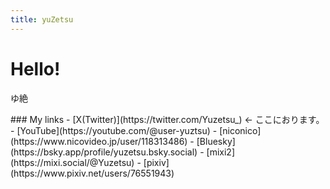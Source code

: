 ```yaml
---
title: yuZetsu
---
```


# Hello!
ゆ絶
<div>
### My links
  - [X(Twitter)](https://twitter.com/Yuzetsu_) <- ここにおります。
  - [YouTube](https://youtube.com/@user-yuztsu)
  - [niconico](https://www.nicovideo.jp/user/118313486)
  - [Bluesky](https://bsky.app/profile/yuzetsu.bsky.social)
  - [mixi2](https://mixi.social/@Yuzetsu)
  - [pixiv](https://www.pixiv.net/users/76551943)
</div>
